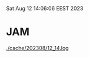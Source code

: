 Sat Aug 12 14:06:06 EEST 2023
# JAM
<a href='./cache/202308/12_14.log'>./cache/202308/12_14.log</a>
